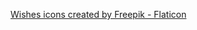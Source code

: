 <a href="https://www.flaticon.com/free-icons/wishes" title="wishes icons">Wishes icons created by Freepik - Flaticon</a>
